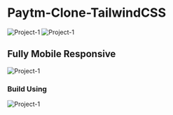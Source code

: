 # Paytm-Clone-TailwindCSS
![Project-1](https://img.shields.io/badge/iNeuron-orange)
![Project-1](https://img.shields.io/badge/-Js--Full--Stack-success)

## Fully Mobile Responsive

![Project-1](./Paytm%20clone.png)

### Build Using

![Project-1](https://img.shields.io/badge/HTML-TailwindCSS-green)